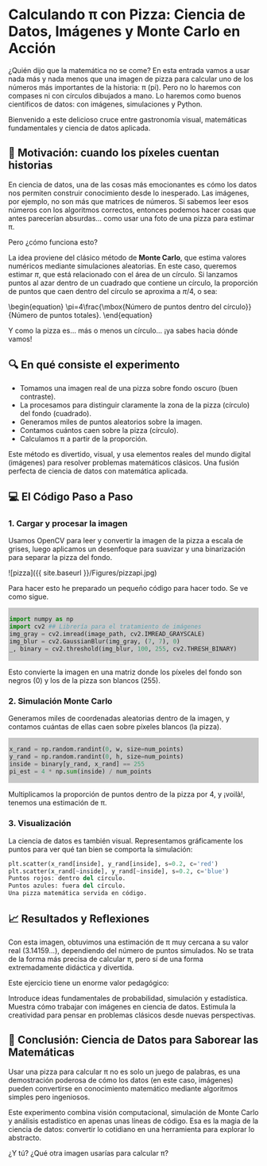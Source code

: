 # Calculando π con Pizza: Ciencia de Datos, Imágenes y Monte Carlo en Acción

¿Quién dijo que la matemática no se come? En esta entrada vamos a usar nada más y nada menos que una imagen de pizza para calcular uno de los números más 
importantes de la historia: π (pi). Pero no lo haremos con compases ni con círculos dibujados a mano. Lo haremos como buenos científicos de datos: con imágenes, 
simulaciones y Python.

Bienvenido a este delicioso cruce entre gastronomía visual, matemáticas fundamentales y ciencia de datos aplicada.

## 🧠 Motivación: cuando los píxeles cuentan historias

En ciencia de datos, una de las cosas más emocionantes es cómo los datos nos permiten construir conocimiento desde lo inesperado. 
Las imágenes, por ejemplo, no son más que matrices de números. Si sabemos leer esos números con los algoritmos correctos, entonces podemos hacer cosas que 
antes parecerían absurdas… como usar una foto de una pizza para estimar π.

Pero ¿cómo funciona esto?

La idea proviene del clásico método de **Monte Carlo**, que estima valores numéricos mediante simulaciones aleatorias. En este caso, queremos estimar $\pi$, 
que está relacionado con el área de un círculo. Si lanzamos puntos al azar dentro de un cuadrado que contiene un círculo, la proporción de puntos que caen 
dentro del círculo se aproxima a $\pi/4$, o sea:

\begin{equation}
\pi=4\frac{\mbox{Número de puntos dentro del círculo}}{Número de puntos totales}.
\end{equation}

Y como la pizza es… más o menos un círculo… ¡ya sabes hacia dónde vamos!

## 🔍 En qué consiste el experimento

- Tomamos una imagen real de una pizza sobre fondo oscuro (buen contraste).
- La procesamos para distinguir claramente la zona de la pizza (círculo) del fondo (cuadrado).
- Generamos miles de puntos aleatorios sobre la imagen.
- Contamos cuántos caen sobre la pizza (círculo).
- Calculamos π a partir de la proporción.

Este método es divertido, visual, y usa elementos reales del mundo digital (imágenes) para resolver problemas matemáticos clásicos. Una fusión perfecta de ciencia de datos con matemática aplicada.

## 💻 El Código Paso a Paso

### 1. Cargar y procesar la imagen
Usamos OpenCV para leer y convertir la imagen de la pizza a escala de grises, luego aplicamos un desenfoque para suavizar y una binarización para separar la pizza del fondo.

![pizza]({{ site.baseurl }}/Figures/pizzapi.jpg)

Para hacer esto he preparado un pequeño código para hacer todo. Se ve como sigue.

<div class="custom-code-wrapper" style="box-shadow:0px 0px 0px 0px rgba(0,0,0,0); background-color: rgb(200,200,200); padding:2px; border-radius:0px;">
    
```python
import numpy as np
import cv2 ## Librería para el tratamiento de imágenes
img_gray = cv2.imread(image_path, cv2.IMREAD_GRAYSCALE)
img_blur = cv2.GaussianBlur(img_gray, (7, 7), 0)
_, binary = cv2.threshold(img_blur, 100, 255, cv2.THRESH_BINARY)
```
</div>

Esto convierte la imagen en una matriz donde los píxeles del fondo son negros (0) y los de la pizza son blancos (255).

### 2. Simulación Monte Carlo
Generamos miles de coordenadas aleatorias dentro de la imagen, y contamos cuántas de ellas caen sobre píxeles blancos (la pizza).

<div class="custom-code-wrapper" style="box-shadow:0px 0px 0px 0px rgba(0,0,0,0); background-color: rgb(200,200,200); padding:2px; border-radius:0px;">
    
```python
x_rand = np.random.randint(0, w, size=num_points)
y_rand = np.random.randint(0, h, size=num_points)
inside = binary[y_rand, x_rand] == 255
pi_est = 4 * np.sum(inside) / num_points
```
</div>

Multiplicamos la proporción de puntos dentro de la pizza por 4, y ¡voilà!, tenemos una estimación de π.

### 3. Visualización
La ciencia de datos es también visual. Representamos gráficamente los puntos para ver qué tan bien se comporta la simulación:

```python
plt.scatter(x_rand[inside], y_rand[inside], s=0.2, c='red')
plt.scatter(x_rand[~inside], y_rand[~inside], s=0.2, c='blue')
Puntos rojos: dentro del círculo.
Puntos azules: fuera del círculo.
Una pizza matemática servida en código.
```
</div>

## 📈 Resultados y Reflexiones

Con esta imagen, obtuvimos una estimación de π muy cercana a su valor real (3.14159…), dependiendo del número de puntos simulados. No se trata de la forma más precisa de calcular π, pero sí de una forma extremadamente didáctica y divertida.

Este ejercicio tiene un enorme valor pedagógico:

Introduce ideas fundamentales de probabilidad, simulación y estadística.
Muestra cómo trabajar con imágenes en ciencia de datos.
Estimula la creatividad para pensar en problemas clásicos desde nuevas perspectivas.

## 🍕 Conclusión: Ciencia de Datos para Saborear las Matemáticas

Usar una pizza para calcular π no es solo un juego de palabras, es una demostración poderosa de cómo los datos (en este caso, imágenes) pueden convertirse en conocimiento matemático mediante algoritmos simples pero ingeniosos.

Este experimento combina visión computacional, simulación de Monte Carlo y análisis estadístico en apenas unas líneas de código. Esa es la magia de la ciencia de datos: convertir lo cotidiano en una herramienta para explorar lo abstracto.

¿Y tú? ¿Qué otra imagen usarías para calcular π?
